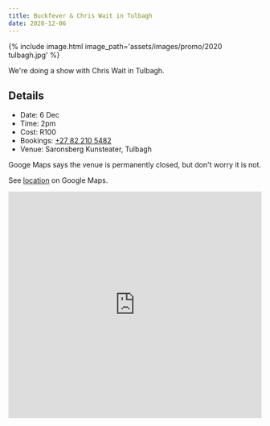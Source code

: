 ```yaml
---
title: Buckfever & Chris Wait in Tulbagh
date: 2020-12-06
---
```


{% include image.html image_path='assets/images/promo/2020 tulbagh.jpg' %}

We're doing a show with Chris Wait in Tulbagh.


## Details

- Date: 6 Dec
- Time: 2pm
- Cost: R100
- Bookings: [+27 82 210 5482](tel:+27822105482)
- Venue: Saronsberg Kunsteater, Tulbagh

Googe Maps says the venue is permanently closed, but don't worry it is not.

See [location](https://goo.gl/maps/iPbAranRaUjuBYzZ8) on Google Maps.

<iframe src="https://www.google.com/maps/embed?pb=!1m18!1m12!1m3!1d6728.748635589218!2d19.133996709329853!3d-33.283507763859404!2m3!1f0!2f0!3f0!3m2!1i1024!2i768!4f13.1!3m3!1m2!1s0x1dcd3edfdd5b023d%3A0xf86b954c404df7bd!2sSaronsberg%20Theatre!5e0!3m2!1sen!2sza!4v1605898831469!5m2!1sen!2sza" width="100%" height="450" frameborder="0" style="border:0;" allowfullscreen="" aria-hidden="false" tabindex="0"></iframe>
